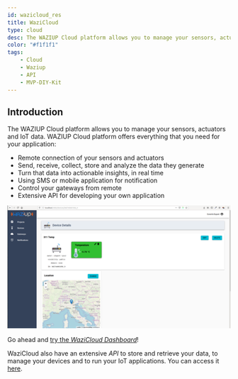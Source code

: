 ```yaml
---
id: wazicloud_res
title: WaziCloud
type: cloud
desc: The WAZIUP Cloud platform allows you to manage your sensors, actuators and IoT data.
color: "#f1f1f1"
tags:
    - Cloud
    - Waziup
    - API
    - MVP-DIY-Kit
---
```


## Introduction

The WAZIUP Cloud platform allows you to manage your sensors, actuators and IoT data. WAZIUP Cloud platform offers everything that you need for your application:
- Remote connection of your sensors and actuators
- Send, receive, collect, store and analyze the data they generate
- Turn that data into actionable insights, in real time
- Using SMS or mobile application for notification
- Control your gateways from remote
- Extensive API for developing your own application

![Dashboard](img/cloud_dashboard.png)

Go ahead and [try the *WaziCloud Dashboard*](https://dashboard.waziup.io/)!

WaziCloud also have an extensive *API* to store and retrieve your data, to manage your devices and to run your IoT applications.
You can access it [here](https://api.waziup.io/docs).

